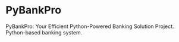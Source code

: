 # PyBankPro
PyBankPro: Your Efficient Python-Powered Banking Solution Project. Python-based banking system.
